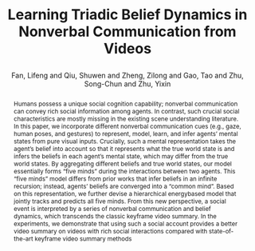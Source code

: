 ---
layout: pub
type: inproceedings
key: fan2021learning
title: >
    Learning Triadic Belief Dynamics in Nonverbal Communication from Videos
author: Fan, Lifeng and Qiu, Shuwen and Zheng, Zilong and Gao, Tao and Zhu, Song-Chun and Zhu, Yixin
abbr: CVPR'21
img: TriadicBelief/pg.png
booktitle: Proceedings of the IEEE conference on computer vision and pattern recognition (CVPR)
year: 2021
award: Oral
code: https://github.com/LifengFan/Triadic-Belief-Dynamics
arxiv: 2104.02841
pdf: TriadicBelief/TBD_paper.pdf
supp: TriadicBelief/TBD_supp.pdf
video: https://www.dropbox.com/s/nqai1z32bi66zuy/04411-video.mp4?dl=0
selected: false
abstract: >
    Humans possess a unique social cognition capability; nonverbal communication can convey rich social information among agents. In contrast, such crucial social characteristics are mostly missing in the existing scene understanding literature. In this paper, we incorporate different nonverbal communication cues (e.g., gaze, human poses, and gestures) to represent, model, learn, and infer agents’ mental states from pure visual inputs. Crucially, such a mental representation takes the agent’s belief into account so that it represents what the true world state is and infers the beliefs in each agent’s mental state, which may differ from the true world states. By aggregating different beliefs and true world states, our model essentially forms “five minds” during the interactions between two agents. This “five minds” model differs from prior works that infer beliefs in an infinite recursion; instead, agents’ beliefs are converged into a “common mind”. Based on this representation, we further devise a hierarchical energybased model that jointly tracks and predicts all five minds. From this new perspective, a social event is interpreted by a series of nonverbal communication and belief dynamics, which transcends the classic keyframe video summary. In the experiments, we demonstrate that using such a social account provides a better video summary on videos with rich social interactions compared with state-of-the-art
    keyframe video summary methods
bibtex: >
    @inproceedings{fan2021learning,
        title     = {Learning Tradic Belief Dynamics in Nonverbal Communication from Videos},
        author    = {Lifeng Fan and Shuwen Qiu and Zilong Zheng and Tao Gao and Song-Chun Zhu and Yixin Zhu},
        year      = {2021},
        booktitle = {IEEE Conference on Computer Vision and Pattern Recognition (CVPR)}
    }
---